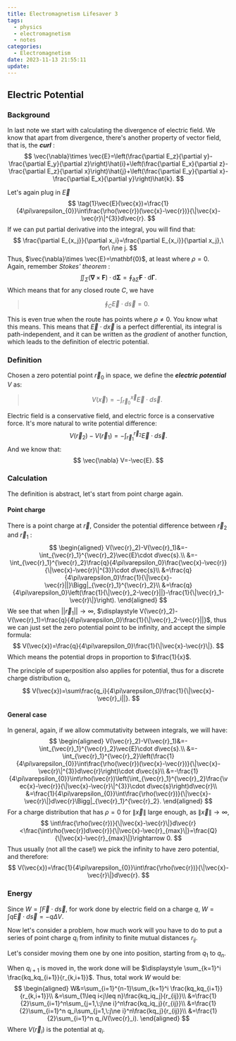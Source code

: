 ```yaml
---
title: Electromagnetism Lifesaver 3
tags:
  - physics
  - electromagnetism
  - notes
categories:
  - Electromagnetism
date: 2023-11-13 21:55:11
update:
---
```



## Electric Potential

### Background

In last note we start with calculating the divergence of electric field. We know that apart from divergence, there's another property of vector field, that is, the ***curl*** :
$$
\vec{\nabla}\times \vec{E}=\left(\frac{\partial E_z}{\partial y}-\frac{\partial E_y}{\partial z}\right)\hat{i}+\left(\frac{\partial E_x}{\partial z}-\frac{\partial E_z}{\partial x}\right)\hat{j}+\left(\frac{\partial E_y}{\partial x}-\frac{\partial E_x}{\partial y}\right)\hat{k}.
$$

<!-- more -->

Let's again plug in $\vec{E}$
$$
\tag{1}\vec{E}(\vec{x})=\frac{1}{4\pi\varepsilon_{0}}\int\frac{\rho(\vec{r})(\vec{x}-\vec{r})}{\|\vec{x}-\vec{r}\|^{3}}d\vec{r}.
$$
If we can put partial derivative into the integral, you will find that:
$$
\frac{\partial E_{x_j}}{\partial x_i}=\frac{\partial E_{x_i}}{\partial x_j},\ for\ i\ne j.
$$
Thus, $\vec{\nabla}\times \vec{E}=\mathbf{0}$, at least where $\rho=0$. Again, remember *Stokes' theorem* :
$$
\iint_\Sigma (\mathbf{\nabla}\times \mathbf{F})\cdot \mathrm{d}\mathbf{\Sigma}=\oint_{\partial \Sigma}\mathbf{F}\cdot \mathrm{d}\mathbf{\Gamma}.
$$
Which means that for any closed route $C$, we have

> $$
> \oint_{C}\vec{E}\cdot d\vec{s}=0.
> $$

This is even true when the route has points where $\rho\ne 0$. You know what this means. This means that $\vec{E}\cdot d\vec{x}$ is a perfect differential, its integral is path-independent, and it can be written as the *gradient* of another function, which leads to the definition of electric potential.

### Definition

Chosen a zero potential point $\vec{r}_0$ in space, we define the ***electric potential***  $V$ as:

>$$
>V(\vec{x})=-\int_{\vec{r}_0}^{\vec{x}}\vec{E}\cdot d\vec{s}.
>$$

Electric field is a conservative field, and electric force is a conservative force. It's more natural to write potential difference:
$$
V(\vec{r}_2)-V(\vec{r}_1)=-\int_{\vec{r}_1}^{\vec{r}_2}\vec{E}\cdot d\vec{s}.
$$
And we know that:
$$
\vec{\nabla} V=-\vec{E}.
$$

### Calculation

The definition is abstract, let's start from point charge again.

#### Point charge

There is a point charge at $\vec{r}$, Consider the potential difference between $\vec{r}_2$ and $\vec{r}_1$ :
$$
\begin{aligned}
V(\vec{r}_2)-V(\vec{r}_1)&=-\int_{\vec{r}_1}^{\vec{r}_2}\vec{E}\cdot d\vec{s}.\\
&=-\int_{\vec{r}_1}^{\vec{r}_2}\frac{q}{4\pi\varepsilon_0}\frac{\vec{x}-\vec{r}}{\|\vec{x}-\vec{r}\|^{3}}\cdot d\vec{s}\\
&=\frac{q}{4\pi\varepsilon_0}\frac{1}{\|\vec{x}-\vec{r}||}\Bigg|_{\vec{r}_1}^{\vec{r}_2}\\
&=\frac{q}{4\pi\varepsilon_0}\left(\frac{1}{\|\vec{r}_2-\vec{r}||}-\frac{1}{\|\vec{r}_1-\vec{r}\|}\right).
\end{aligned}
$$
We see that when $||\vec{r}_1||\rightarrow \infty$, $\displaystyle V(\vec{r}_2)-V(\vec{r}_1)=\frac{q}{4\pi\varepsilon_0}\frac{1}{\|\vec{r}_2-\vec{r}||}$, thus we can just set the zero potential point to be infinity, and accept the simple formula:
$$
V(\vec{x})=\frac{q}{4\pi\varepsilon_0}\frac{1}{\|\vec{x}-\vec{r}\|}.
$$
Which means the potential drops in proportion to $\frac{1}{x}$.

The principle of superposition also applies for potential, thus for a discrete charge distribution $q_i$,
$$
V(\vec{x})=\sum\frac{q_i}{4\pi\varepsilon_0}\frac{1}{\|\vec{x}-\vec{r}_i||}.
$$

#### General case

In general, again, if we allow commutativity between integrals, we will have:
$$
\begin{aligned}
V(\vec{r}_2)-V(\vec{r}_1)&=-\int_{\vec{r}_1}^{\vec{r}_2}\vec{E}\cdot d\vec{s}.\\
&=-\int_{\vec{r}_1}^{\vec{r}_2}\left(\frac{1}{4\pi\varepsilon_{0}}\int\frac{\rho(\vec{r})(\vec{x}-\vec{r})}{\|\vec{x}-\vec{r}\|^{3}}d\vec{r}\right)\cdot d\vec{s}\\
&=-\frac{1}{4\pi\varepsilon_{0}}\int\rho(\vec{r})\left(\int_{\vec{r}_1}^{\vec{r}_2}\frac{\vec{x}-\vec{r}}{\|\vec{x}-\vec{r}\|^{3}}\cdot d\vec{s}\right)d\vec{r}\\
&=\frac{1}{4\pi\varepsilon_{0}}\int\frac{\rho(\vec{r})}{\|\vec{x}-\vec{r}\|}d\vec{r}\Bigg|_{\vec{r}_1}^{\vec{r}_2}.
\end{aligned}
$$
For a charge distribution that has $\rho=0$ for $\|\vec{x}\|$ large enough, as $\|\vec{x}\|\rightarrow \infty$, 
$$
\int\frac{\rho(\vec{r})}{\|\vec{x}-\vec{r}\|}d\vec{r}<\frac{\int\rho(\vec{r})d\vec{r}}{\|\vec{x}-\vec{r}_{max}\|}=\frac{Q}{\|\vec{x}-\vec{r}_{max}\|}\rightarrow 0.
$$
Thus usually (not all the case!) we pick the infinity to have zero potential, and therefore:
$$
V(\vec{x})=\frac{1}{4\pi\varepsilon_{0}}\int\frac{\rho(\vec{r})}{\|\vec{x}-\vec{r}\|}d\vec{r}.
$$

### Energy

Since $\displaystyle W=\int \vec{F}\cdot d\vec{s}$, for work done by electric field on a charge $q$, $W=\displaystyle\int q\vec{E}\cdot d\vec{s}=-q\Delta V$.

Now let's consider a problem, how much work will you have to do to put a series of point charge $q_i$ from infinity to finite mutual distances $r_{ij}$.

Let's consider moving them one by one into position, starting from $q_1$ to $q_n$. 

When $q_{i+1}$ is moved in, the work done will be $\displaystyle \sum_{k=1}^i \frac{kq_kq_{i+1}}{r_{k,i+1}}$. Thus, total work $W$ would be:
$$
\begin{aligned}
W&=\sum_{i=1}^{n-1}\sum_{k=1}^i \frac{kq_kq_{i+1}}{r_{k,i+1}}\\
&=\sum_{1\leq i<j\leq n}\frac{kq_iq_j}{r_{ij}}\\
&=\frac{1}{2}\sum_{i=1}^n\sum_{j=1,\:j\ne i}^n\frac{kq_iq_j}{r_{ij}}\\
&=\frac{1}{2}\sum_{i=1}^n q_i\sum_{j=1,\:j\ne i}^n\frac{kq_j}{r_{ij}}\\
&=\frac{1}{2}\sum_{i=1}^n q_iV(\vec{r}_i).
\end{aligned}
$$
Where $V(\vec{r}_i)$ is the potential at $q_i$.



